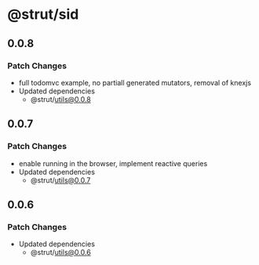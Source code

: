 # @strut/sid

## 0.0.8

### Patch Changes

- full todomvc example, no partiall generated mutators, removal of knexjs
- Updated dependencies
  - @strut/utils@0.0.8

## 0.0.7

### Patch Changes

- enable running in the browser, implement reactive queries
- Updated dependencies
  - @strut/utils@0.0.7

## 0.0.6

### Patch Changes

- Updated dependencies
  - @strut/utils@0.0.6
